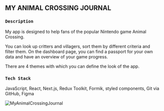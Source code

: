 ## MY ANIMAL CROSSING JOURNAL

### `Description`

My app is designed to help fans of the popular Nintendo game Animal Crossing.

You can look up critters and villagers, sort them by different criteria and filter them. On the dashboard page, you can
find a passport for your own data and have an overview of your game progress.

There are 4 themes with which you can define the look of the app.

### `Tech Stack`

JavaScript, React, Next.js, Redux Toolkit, Formik, styled components, Git via GitHub, Figma

![MyAnimalCrossingJournal](https://user-images.githubusercontent.com/99614110/175833620-5322170e-8cf9-4bdf-848f-fc240e8d74bb.png)
